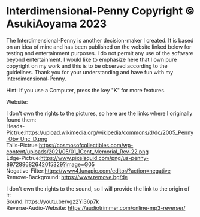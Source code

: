 # Interdimensional-Penny Copyright © AsukiAoyama 2023

The Interdimensional-Penny is another decision-maker I created.
It is based on an idea of mine and has been published on the website linked below for testing and entertainment purposes.
I do not permit any use of the software beyond entertainment. I would like to emphasize here that I own pure copyright on my work and this is to be observed according to the guidelines. Thank you for your understanding and have fun with my Interdimensional-Penny.

Hint: If you use a Computer, press the key "K" for more features.                                                                  

Website:

I don't own the rights to the pictures, so here are the links where I originally found them:	                         
Heads-Pictrue:https://upload.wikimedia.org/wikipedia/commons/d/dc/2005_Penny_Obv_Unc_D.png                                            
Tails-Pictrue:https://cosmosofcollectibles.com/wp-content/uploads/2021/05/01_1Cent_Memorial_Rev-22.png                                                    
Edge-Pictrue:https://www.pixelsquid.com/png/us-penny-897289682642015329?image=G05                                                                         
Negative-Filter:https://www4.lunapic.com/editor/?action=negative                               
Remove-Background: https://www.remove.bg/de                                      

I don't own the rights to the sound, so I will provide the link to the origin of it:                                           
Sound: https://youtu.be/vgz2Yl36p7k                                                                      
Reverse-Audio-Website: https://audiotrimmer.com/online-mp3-reverser/
